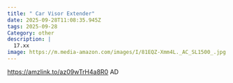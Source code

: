 ```yaml
---
title: " Car Visor Extender"
date: 2025-09-28T11:08:35.945Z
tags: 2025-09-28
Category: other
description: |
  17.xx
image: https://m.media-amazon.com/images/I/81EQZ-Xmm4L._AC_SL1500_.jpg
---
```

https://amzlink.to/az09wTrH4a8R0
AD